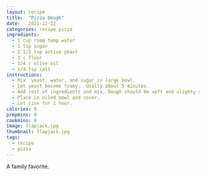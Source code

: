 ```yaml
---
layout: recipe
title:  "Pizza Dough"
date:   2021-12-22
categories: recipe pizza
ingredients: 
  - 1 cup room temp water
  - 1 tsp sugar
  - 2 1/2 tsp active yeast
  - 3 c flour
  - 1/4 c olive oil
  - 1/4 tsp salt
instructions: 
  - Mix  yeast, water, and sugar in large bowl.
  - Let yeast become foamy.  Usally about 5 minutes.
  - Add rest of ingredients and mix. Dough should be spft and slighty sticky.
  - Place in oiled bowl and cover.
  - Let rise for 1 hour.
calories: 0
prepmins: 0
cookmins: 0
image: flapjack.jpg
thumbnail: flapjack.jpg
tags: 
  - recipe
  - pizza
---
```

A family favorite.

